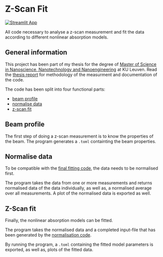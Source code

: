# Z-Scan Fit

[![Streamlit App](https://static.streamlit.io/badges/streamlit_badge_black_white.svg)]()

All code necessary to analyse a z-scan measurement and fit the data according to different nonlinear absorption models.

## General information

This project has been part of my thesis for the degree of [Master of Science in Nanoscience, Nanotechnology and Nanoengineering](https://www.kuleuven.be/programmes/master-nanoscience-nanotechnology-nanoengineering) at KU Leuven. Read the [thesis report](/docs/MasterThesis_BartSmeets_final.pdf) for methodology of the measurment and documentation of the code.

The code has been split into four functional parts:
* [beam profile](#beam-profile)
* [normalise data](#normalise-data)
* [z-scan fit](#z-scan-fit)


## Beam profile

The first step of doing a z-scan measurement is to know the properties of the beam. The program generates a ```.toml``` containting the beam properties.


## Normalise data

To be compatible with the [final fitting code](#z-scan-fit), the data needs to be normalised first.

The program takes the data from one or more measurements and returns normalised data of the data individually, as well as, a normalised average over all measurements. A plot of the normalised data is exported as well.


## Z-Scan fit

Finally, the nonlinear absorption models can be fitted.

The program takes the normalised data and a completed input-file that has been generated by the [normalisation code](#normalise-data).

By running the program, a ```.toml``` containing the fitted model parameters is exported, as well as, plots of the fitted data.
